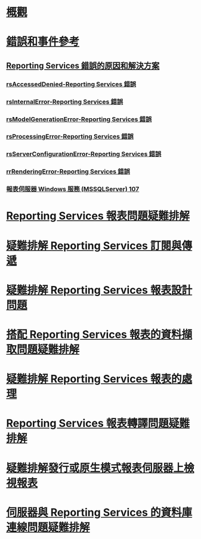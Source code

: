 # [概觀](troubleshoot-reporting-services.md)  
# [錯誤和事件參考](errors-and-events-reference-reporting-services.md)  
## [Reporting Services 錯誤的原因和解決方案](cause-and-resolution-of-reporting-services-errors.md)  
### [rsAccessedDenied-Reporting Services 錯誤](rsaccesseddenied-reporting-services-error.md)  
### [rsInternalError-Reporting Services 錯誤](rsinternalerror-reporting-services-error.md)  
### [rsModelGenerationError-Reporting Services 錯誤](rsmodelgenerationerror-reporting-services-error.md)  
### [rsProcessingError-Reporting Services 錯誤](rsprocessingerror-reporting-services-error.md)  
### [rsServerConfigurationError-Reporting Services 錯誤](rsserverconfigurationerror-reporting-services-error.md)  
### [rrRenderingError-Reporting Services 錯誤](rrrenderingerror-reporting-services-error.md)  
### [報表伺服器 Windows 服務 (MSSQLServer) 107](report-server-windows-service-mssqlserver-107.md)  
# [Reporting Services 報表問題疑難排解](troubleshoot-reporting-services-report-issues.md)  
# [疑難排解 Reporting Services 訂閱與傳遞](troubleshoot-reporting-services-subscriptions-and-delivery.md)  
# [疑難排解 Reporting Services 報表設計問題](troubleshoot-report-design-issues-with-reporting-services.md)  
# [搭配 Reporting Services 報表的資料擷取問題疑難排解](troubleshoot-data-retrieval-issues-with-reporting-services-reports.md)  
# [疑難排解 Reporting Services 報表的處理](troubleshoot-processing-of-reporting-services-reports.md)  
# [Reporting Services 報表轉譯問題疑難排解](troubleshoot-reporting-services-report-rendering-issues.md)  
# [疑難排解發行或原生模式報表伺服器上檢視報表](troubleshoot-publishing-or-viewing-a-report-on-a-native-mode-report-server.md)  
# [伺服器與 Reporting Services 的資料庫連線問題疑難排解](troubleshoot-server-and-database-connection-problems-with-reporting-services.md)  
